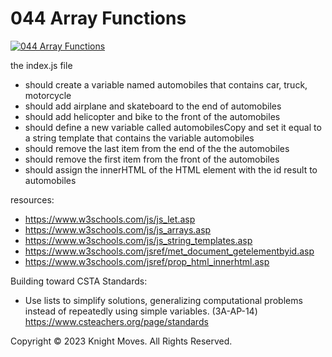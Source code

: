# 044 Array Functions

[![044 Array Functions](https://img.youtube.com/vi/V1qGfaM2aJE/0.jpg)](https://www.youtube.com/watch?v=V1qGfaM2aJE)

the index.js file
- should create a variable named automobiles that contains car, truck, motorcycle
- should add airplane and skateboard to the end of automobiles
- should add helicopter and bike to the front of the automobiles
- should define a new variable called automobilesCopy and set it equal to a string template that contains the variable automobiles
- should remove the last item from the end of the the automobiles
- should remove the first item from the front of the automobiles
- should assign the innerHTML of the HTML element with the id result to automobiles

resources:
- https://www.w3schools.com/js/js_let.asp
- https://www.w3schools.com/js/js_arrays.asp
- https://www.w3schools.com/js/js_string_templates.asp
- https://www.w3schools.com/jsref/met_document_getelementbyid.asp
- https://www.w3schools.com/jsref/prop_html_innerhtml.asp

Building toward CSTA Standards:
- Use lists to simplify solutions, generalizing computational problems instead of repeatedly using simple variables. (3A-AP-14) https://www.csteachers.org/page/standards

Copyright &copy; 2023 Knight Moves. All Rights Reserved.
